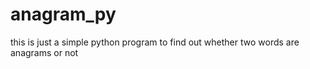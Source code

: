 anagram_py
==========
this is just a simple python program to find out whether two words are anagrams or not

